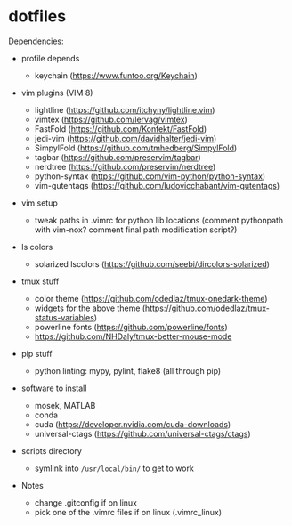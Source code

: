 # dotfiles

Dependencies:

- profile depends
  - keychain (https://www.funtoo.org/Keychain)

- vim plugins (VIM 8)
  - lightline (https://github.com/itchyny/lightline.vim)
  - vimtex (https://github.com/lervag/vimtex)
  - FastFold (https://github.com/Konfekt/FastFold)
  - jedi-vim (https://github.com/davidhalter/jedi-vim)
  - SimpylFold (https://github.com/tmhedberg/SimpylFold)
  - tagbar (https://github.com/preservim/tagbar)
  - nerdtree (https://github.com/preservim/nerdtree)
  - python-syntax (https://github.com/vim-python/python-syntax)
  - vim-gutentags (https://github.com/ludovicchabant/vim-gutentags)

- vim setup
  - tweak paths in .vimrc for python lib locations (comment pythonpath with
    vim-nox? comment final path modification script?)

- ls colors
  - solarized lscolors (https://github.com/seebi/dircolors-solarized)

- tmux stuff
  - color theme (https://github.com/odedlaz/tmux-onedark-theme)
  - widgets for the above theme
    (https://github.com/odedlaz/tmux-status-variables)
  - powerline fonts (https://github.com/powerline/fonts)
  - https://github.com/NHDaly/tmux-better-mouse-mode

- pip stuff
  - python linting: mypy, pylint, flake8 (all through pip)

- software to install
  - mosek, MATLAB
  - conda
  - cuda (https://developer.nvidia.com/cuda-downloads)
  - universal-ctags (https://github.com/universal-ctags/ctags)

- scripts directory
  - symlink into `/usr/local/bin/` to get to work

- Notes
  - change .gitconfig if on linux
  - pick one of the .vimrc files if on linux (.vimrc_linux)

